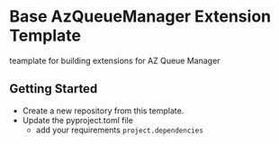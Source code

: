 # Base AzQueueManager  Extension Template
teamplate for building extensions for AZ Queue Manager

## Getting Started
- Create a new repository from this template.
- Update the pyproject.toml file
  - add your requirements `project.dependencies`
